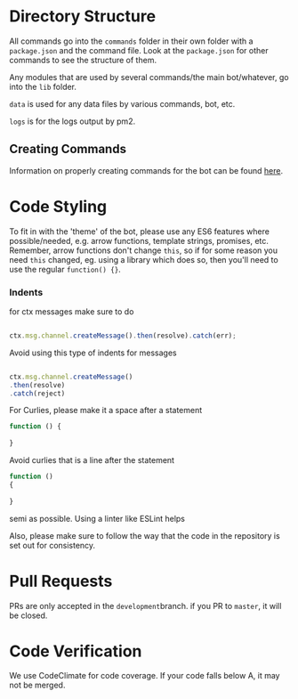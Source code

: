 # Directory Structure

All commands go into the `commands` folder in their own folder with a `package.json` and the command file.
Look at the `package.json` for other commands to see the structure of them.

Any modules that are used by several commands/the main bot/whatever, go into the `lib` folder.

`data` is used for any data files by various commands, bot, etc.

`logs` is for the logs output by pm2.

## Creating Commands

Information on properly creating commands for the bot can be found [here](https://github.com/awau/Clara/wiki).

# Code Styling

To fit in with the 'theme' of the bot, please use any ES6 features where possible/needed, e.g. arrow functions, template strings, promises, etc.
Remember, arrow functions don't change `this`, so if for some reason you need `this` changed, eg. using a library which does so, then you'll need to use the regular `function() {}`.

### Indents

for ctx messages  make sure to do 

```js 

ctx.msg.channel.createMessage().then(resolve).catch(err);
```
Avoid using this type of indents for messages 
```js 

ctx.msg.channel.createMessage()
.then(resolve)
.catch(reject)
```

For Curlies, please make it a space after a statement 
```js
function () {
    
}
```
Avoid curlies that is a line after the statement
```js
function ()
{
    
}
```
semi as possible. Using a linter like ESLint helps


Also, please make sure to follow the way that the code in the repository is set out for consistency.

# Pull Requests

PRs are only accepted in the ``development``branch. if you PR to ``master``, it will be closed.

# Code Verification

We use CodeClimate for code coverage. If your code falls below A, it may not be merged.
